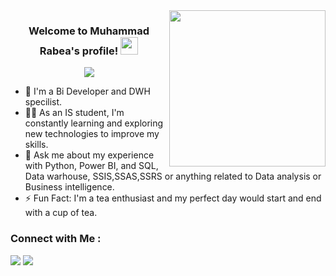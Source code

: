 
<img width="250" align="right" src="https://c.tenor.com/_DOBjnGspYAAAAAM/code-coding.gif">

<h3 align="center">
  Welcome to Muhammad Rabea's profile!
  <img src="https://media.giphy.com/media/hvRJCLFzcasrR4ia7z/giphy.gif" width="28">
</h3>

<!-- Typing SVG by DenverCoder1 - https://github.com/DenverCoder1/readme-typing-svg -->
<p align="center">
  <a href="https://github.com/DenverCoder1/readme-typing-svg"><img src="https://readme-typing-svg.herokuapp.com/?lines=Data%20Analyst;Always%20learning%20new%20things&font=Fira%20Code&center=true&width=440&height=45&color=f75c7e&vCenter=true&size=22"></a>
</p> 

- 🏢 I'm a Bi Developer and DWH specilist. 
- 👨‍💻 As an IS student, I'm constantly learning and exploring new technologies to improve my skills.
- 💬 Ask me about my experience with Python, Power BI, and SQL, Data warhouse, SSIS,SSAS,SSRS or anything related to Data analysis or Business intelligence.
- ⚡ Fun Fact: I'm a tea enthusiast and my perfect day would start and end with a cup of tea.



### Connect with Me :

<a href="https://www.linkedin.com/in/mohammad-rabea-866361192" target="_blank"><img src="https://img.shields.io/badge/-M%20Rabea-0077B5?style=for-the-badge&logo=Linkedin&logoColor=white"/></a>
<a href="https://www.facebook.com/muhammad.rabea.31/" target="_blank"><img src="https://img.shields.io/badge/-Muhammad%20Rabea-0077B5?style=for-the-badge&logo=facebook&logoColor=white"/></a>



